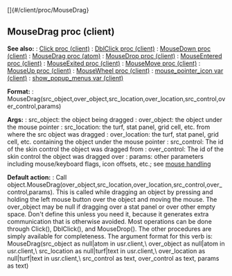 []{#/client/proc/MouseDrag}
## MouseDrag proc (client)
**See also:**
:   [Click proc (client)](#/client/proc/Click)
:   [DblClick proc (client)](#/client/proc/DblClick)
:   [MouseDown proc (client)](#/client/proc/MouseDown)
:   [MouseDrag proc (atom)](#/atom/proc/MouseDrag)
:   [MouseDrop proc (client)](#/client/proc/MouseDrop)
:   [MouseEntered proc (client)](#/client/proc/MouseEntered)
:   [MouseExited proc (client)](#/client/proc/MouseExited)
:   [MouseMove proc (client)](#/client/proc/MouseMove)
:   [MouseUp proc (client)](#/client/proc/MouseUp)
:   [MouseWheel proc (client)](#/client/proc/MouseWheel)
:   [mouse_pointer_icon var (client)](#/client/var/mouse_pointer_icon)
:   [show_popup_menus var (client)](#/client/var/show_popup_menus)
<!-- -->
**Format:**
:   MouseDrag(src_object,over_object,src_location,over_location,src_control,over_control,params)
<!-- -->
**Args:**
:   src_object: the object being dragged
:   over_object: the object under the mouse pointer
:   src_location: the turf, stat panel, grid cell, etc. from where the
    src object was dragged
:   over_location: the turf, stat panel, grid cell, etc. containing the
    object under the mouse pointer
:   src_control: The id of the skin control the object was dragged from
:   over_control: The id of the skin control the object was dragged over
:   params: other parameters including mouse/keyboard flags, icon
    offsets, etc.; see [mouse handling](#/DM/mouse)
<!-- -->
**Default action:**
:   Call
    object.MouseDrag(over_object,src_location,over_location,src_control,over_control,params).
This is called while dragging an object by pressing and holding the left
mouse button over the object and moving the mouse. The over_object may
be null if dragging over a stat panel or over other empty space.
Don\'t define this unless you need it, because it generates extra
communication that is otherwise avoided. Most operations can be done
through Click(), DblClick(), and MouseDrop(). The other procedures are
simply available for completeness.
The argument format for this verb is: MouseDrag(src_object as null\|atom
in usr.client,\\ over_object as null\|atom in usr.client,\\ src_location
as null\|turf\|text in usr.client,\\ over_location as null\|turf\|text
in usr.client,\\ src_control as text, over_control as text, params as
text)